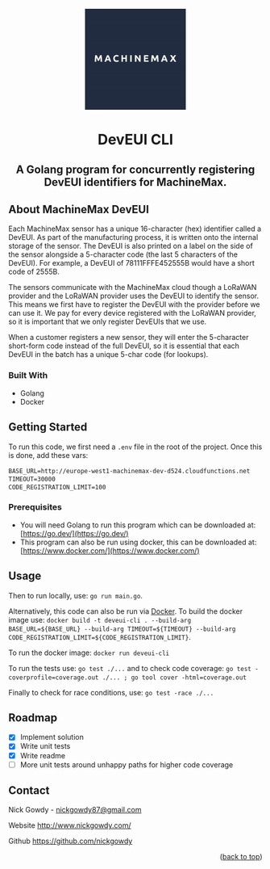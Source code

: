 <br />
<div align="center">
  <a href="https://machinemax.com/">
    <img src="images/logo.jpeg" alt="MachineMax Logo" width="200" height="200">
  </a>

  <h1 align="center">DevEUI CLI</h1>

  <p align="center">
    <h2 align="center">A Golang program for concurrently registering DevEUI identifiers for MachineMax.</h2>
  </p>
</div>

## About MachineMax DevEUI

Each MachineMax sensor has a unique 16-character (hex) identifier called a DevEUI. As part of
the manufacturing process, it is written onto the internal storage of the sensor. The DevEUI is
also printed on a label on the side of the sensor alongside a 5-character code (the last 5
characters of the DevEUI). For example, a DevEUI of 78111FFFE452555B would have a short
code of 2555B.

The sensors communicate with the MachineMax cloud though a LoRaWAN provider and the
LoRaWAN provider uses the DevEUI to identify the sensor. This means we first have to register
the DevEUI with the provider before we can use it. We pay for every device registered with the
LoRaWAN provider, so it is important that we only register DevEUIs that we use.

When a customer registers a new sensor, they will enter the 5-character short-form code instead
of the full DevEUI, so it is essential that each DevEUI in the batch has a unique 5-char code (for
lookups).

### Built With

* Golang
* Docker

## Getting Started

To run this code, we first need a `.env` file in the root of the project. Once this is done, add these vars:

```
BASE_URL=http://europe-west1-machinemax-dev-d524.cloudfunctions.net
TIMEOUT=30000
CODE_REGISTRATION_LIMIT=100
```

### Prerequisites

- You will need Golang to run this program which can be downloaded at: [https://go.dev/](https://go.dev/)
- This program can also be run using docker, this can be downloaded at: [https://www.docker.com/](https://www.docker.com/)

## Usage

Then to run locally, use: `go run main.go`.

Alternatively, this code can also be run via [Docker](https://www.docker.com/). To build the docker image use: `docker build -t deveui-cli . --build-arg BASE_URL=${BASE_URL} --build-arg TIMEOUT=${TIMEOUT} --build-arg CODE_REGISTRATION_LIMIT=${CODE_REGISTRATION_LIMIT}`.

To run the docker image: `docker run deveui-cli`

To run the tests use: `go test ./...` and to check code coverage: `go test -coverprofile=coverage.out ./... ; go tool cover -html=coverage.out`

Finally to check for race conditions, use: `go test -race ./...`

## Roadmap

- [x] Implement solution
- [x] Write unit tests
- [x] Write readme
- [ ] More unit tests around unhappy paths for higher code coverage

## Contact

Nick Gowdy - nickgowdy87@gmail.com

Website <a href="http://www.nickgowdy.com/" target="_blank">http://www.nickgowdy.com/</a>

Github <a href="https://github.com/nickgowdy" target="_blank">https://github.com/nickgowdy</a>

<p align="right">(<a href="#readme-top">back to top</a>)</p>



